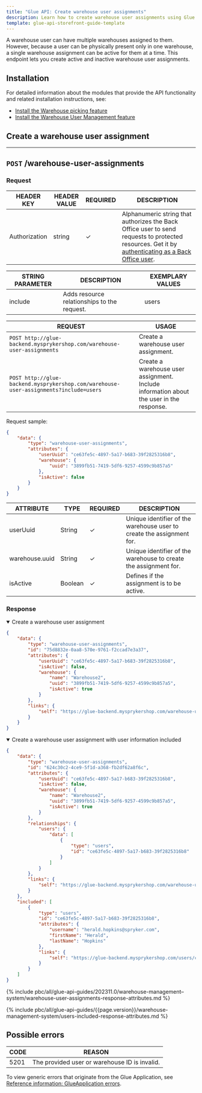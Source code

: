 ```yaml
---
title: "Glue API: Create warehouse user assignments"
description: Learn how to create warehouse user assignments using Glue API
template: glue-api-storefront-guide-template
---
```


A warehouse user can have multiple warehouses assigned to them. However, because a user can be physically present only in one warehouse, a single warehouse assignment can be active for them at a time. This endpoint lets you create active and inactive warehouse user assignments.

## Installation

For detailed information about the modules that provide the API functionality and related installation instructions, see:

* [Install the Warehouse picking feature](/docs/pbc/all/warehouse-management-system/{{page.version}}/unified-commerce/install-and-upgrade/install-the-warehouse-picking-feature.html)
* [Install the Warehouse User Management feature](/docs/pbc/all/warehouse-management-system/{{page.version}}/unified-commerce/install-and-upgrade/install-the-warehouse-user-management-feature.html)


## Create a warehouse user assignment

---
`POST` **/warehouse-user-assignments**
---

### Request

| HEADER KEY | HEADER VALUE | REQUIRED | DESCRIPTION |
| --- | --- | --- | --- |
| Authorization | string | &check; | Alphanumeric string that authorizes the Back Office user to send requests to protected resources. Get it by [authenticating as a Back Office user](/docs/pbc/all/warehouse-management-system/{{page.version}}/unified-commerce/manage-using-glue-api/glue-api-authenticate-as-a-back-office-user.html).  |

| STRING PARAMETER | DESCRIPTION | EXEMPLARY VALUES |
| --- | --- | --- |
| include | Adds resource relationships to the request. | users |

| REQUEST  | USAGE |
| --- | --- |
| `POST http://glue-backend.mysprykershop.com/warehouse-user-assignments` | Create a warehouse user assignment.  |
| `POST http://glue-backend.mysprykershop.com/warehouse-user-assignments?include=users` | Create a warehouse user assignment. Include information about the user in the response.  |

Request sample:
```json
{
    "data": {
        "type": "warehouse-user-assignments",
        "attributes": {
            "userUuid": "ce63fe5c-4897-5a17-b683-39f2825316b8",
            "warehouse": {
                "uuid": "3899fb51-7419-5df6-9257-4599c9b857a5"
            },
            "isActive": false
        }
    }
}
```

| ATTRIBUTE | TYPE | REQUIRED | DESCRIPTION |
| --- | --- | --- | --- |
| userUuid | String | &check; | Unique identifier of the warehouse user to create the assignment for. |
| warehouse.uuid | String | &check; | Unique identifier of the warehouse to create the assignment for. |
| isActive | Boolean | &check; | Defines if the assignment is to be active. |




### Response


<details open>
  <summary>Create a warehouse user assignment</summary>

```json
{
    "data": {
        "type": "warehouse-user-assignments",
        "id": "75d8832e-0aa8-570e-9761-f2ccad7e3a37",
        "attributes": {
            "userUuid": "ce63fe5c-4897-5a17-b683-39f2825316b8",
            "isActive": false,
            "warehouse": {
                "name": "Warehouse2",
                "uuid": "3899fb51-7419-5df6-9257-4599c9b857a5",
                "isActive": true
            }
        },
        "links": {
            "self": "https://glue-backend.mysprykershop.com/warehouse-user-assignments/75d8832e-0aa8-570e-9761-f2ccad7e3a37"
        }
    }
}
```

</details>

<details open>
  <summary>Create a warehouse user assignment with user information included</summary>

```json
{
    "data": {
        "type": "warehouse-user-assignments",
        "id": "624c30c2-4ce9-5f1d-a368-fb2df62a8f6c",
        "attributes": {
            "userUuid": "ce63fe5c-4897-5a17-b683-39f2825316b8",
            "isActive": false,
            "warehouse": {
                "name": "Warehouse2",
                "uuid": "3899fb51-7419-5df6-9257-4599c9b857a5",
                "isActive": true
            }
        },
        "relationships": {
            "users": {
                "data": [
                    {
                        "type": "users",
                        "id": "ce63fe5c-4897-5a17-b683-39f2825316b8"
                    }
                ]
            }
        },
        "links": {
            "self": "https://glue-backend.mysprykershop.com/warehouse-user-assignments/624c30c2-4ce9-5f1d-a368-fb2df62a8f6c?include=users"
        }
    },
    "included": [
        {
            "type": "users",
            "id": "ce63fe5c-4897-5a17-b683-39f2825316b8",
            "attributes": {
                "username": "herald.hopkins@spryker.com",
                "firstName": "Herald",
                "lastName": "Hopkins"
            },
            "links": {
                "self": "https://glue-backend.mysprykershop.com/users/ce63fe5c-4897-5a17-b683-39f2825316b8?include=users"
            }
        }
    ]
}
```

</details>


{% include pbc/all/glue-api-guides/202311.0/warehouse-management–system/warehouse-user-assignments-response-attributes.md %} <!-- To edit, see /_includes/pbc/all/glue-api-guides/{{page.version}}/warehouse-management-system/warehouse-user-assignments-response-attributes.md -->


{% include pbc/all/glue-api-guides/{{page.version}}/warehouse-management-system/users-included-response-attributes.md %} <!-- To edit, see /_includes/pbc/all/glue-api-guides/{{page.version}}/warehouse-management-system/users-included-response-attributes.md -->


## Possible errors

| CODE | REASON |
| --- | --- |
| 5201 | The provided user or warehouse ID is invalid. |

To view generic errors that originate from the Glue Application, see [Reference information: GlueApplication errors](/docs/scos/dev/glue-api-guides/{{page.version}}/old-glue-infrastructure/reference-information-glueapplication-errors.html).
